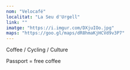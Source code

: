 ```yaml
---
nom: "Velocafé"
localitat: "La Seu d'Urgell"
link: ""
imatge: "https://i.imgur.com/DXjuIOo.jpg"
maps: "https://goo.gl/maps/dR8hmaKjHCVd9v3P7"
---
```


Coffee / Cycling / Culture

Passport = free coffee
